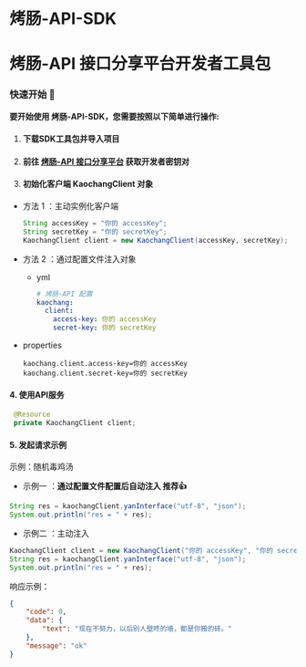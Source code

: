 # 烤肠-API-SDK

# **烤肠-API 接口分享平台开发者工具包**

### 快速开始 🚀

**要开始使用 烤肠-API-SDK，您需要按照以下简单进行操作:**



1. #### **下载SDK工具包并导入项目**

2. #### 前往 [烤肠-API 接口分享平台](https://api.kaochang.me/) 获取开发者密钥对

3. #### 初始化客户端 KaochangClient 对象

- 方法 1 ：主动实例化客户端

  ```java
  String accessKey = "你的 accessKey";
  String secretKey = "你的 secretKey";
  KaochangClient client = new KaochangClient(accessKey, secretKey);
  ```

- 方法 2 ：通过配置文件注入对象

  - yml

    ```yml
    # 烤肠-API 配置
    kaochang:
      client:
        access-key: 你的 accessKey
        secret-key: 你的 secretKey
    ```

 - properties
  
    ```properties
    kaochang.client.access-key=你的 accessKey
    kaochang.client.secret-key=你的 secretKey
    ```

#### 4. 使用API服务

   ```java
    @Resource
    private KaochangClient client;
   ```

#### 5. 发起请求示例

示例：随机毒鸡汤

- 示例一 ：**通过配置文件配置后自动注入 推荐👍**

```java
String res = kaochangClient.yanInterface("utf-8", "json");
System.out.println("res = " + res);
```

- 示例二 ：主动注入
```java
KaochangClient client = new KaochangClient("你的 accessKey", "你的 secretKey");
String res = kaochangClient.yanInterface("utf-8", "json");
System.out.println("res = " + res);
```

响应示例：

```json
{
    "code": 0,
    "data": {
        "text": "现在不努力，以后别人壁咚的墙，都是你搬的砖。"
    },
    "message": "ok"
}
```

